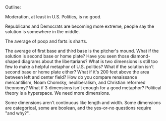 Outline:

Moderation, at least in U.S. Politics, is no good.

Republicans and Democrats are becoming more extreme, people
say the solution is somewhere in the middle.

The average of poop and farts is sharts.

The average of first base and third base is the pitcher's mound.
What if the solution is second base or home plate? Have you seen
those diamond-shaped diagrams about the libertarians?
What is two dimensions is still too few to make a helpful metaphor
of U.S. politics? What if the solution isn't second base or home plate either?
What if it's 200 feet above the area
between left and center field? How do you compare renaissance
mercantilism, Noam Chomsky, neoliberalism, and Christian reformed
theonomy? What if 3 dimensions isn't enough for a good metaphor?
Political theory is a hyperspace. We need more dimensions.

Some dimensions aren't continuous like length and width.
Some dimensions are categorical, some are boolean, and the
yes-or-no questions require "and why?".

